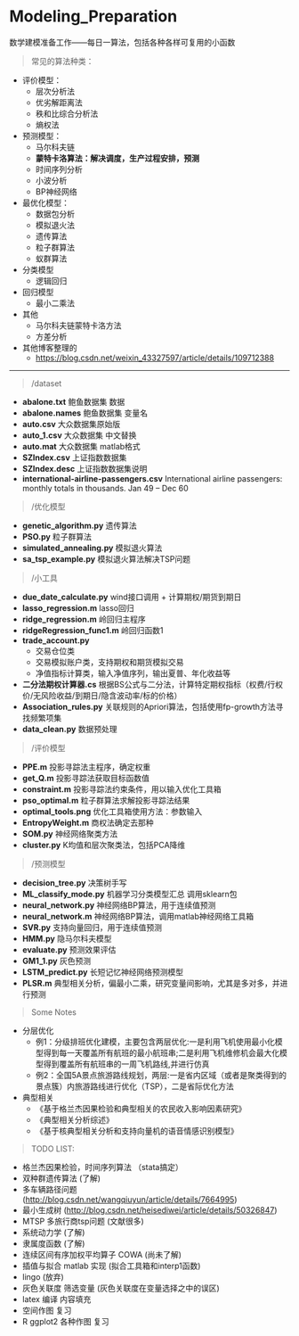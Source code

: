 # Modeling_Preparation
数学建模准备工作——每日一算法，包括各种各样可复用的小函数

> 常见的算法种类：

* 评价模型：
  * 层次分析法
  * 优劣解距离法
  * 秩和比综合分析法
  * 熵权法
* 预测模型：
  * 马尔科夫链
  * **蒙特卡洛算法：解决调度，生产过程安排，预测**
  * 时间序列分析
  * 小波分析
  * BP神经网络
* 最优化模型：
  * 数据包分析
  * 模拟退火法
  * 遗传算法
  * 粒子群算法
  * 蚁群算法
* 分类模型
  * 逻辑回归
* 回归模型
  * 最小二乘法
* 其他
  * 马尔科夫链蒙特卡洛方法
  * 方差分析
* 其他博客整理的
  * https://blog.csdn.net/weixin_43327597/article/details/109712388



***



> /dataset

- **abalone.txt** 鲍鱼数据集 数据
- **abalone.names** 鲍鱼数据集 变量名
- **auto.csv** 大众数据集原始版
- **auto_1.csv** 大众数据集 中文替换
- **auto.mat**	大众数据集 matlab格式
- **SZIndex.csv** 上证指数数据集
- **SZIndex.desc** 上证指数数据集说明
- **international-airline-passengers.csv** International airline passengers: monthly totals in thousands. Jan 49 – Dec 60

> /优化模型

- **genetic_algorithm.py** 遗传算法
- **PSO.py** 粒子群算法
- **simulated_annealing.py** 模拟退火算法
- **sa_tsp_example.py** 模拟退火算法解决TSP问题

> /小工具

- **due_date_calculate.py** wind接口调用 + 计算期权/期货到期日
- **lasso_regression.m** lasso回归
- **ridge_regression.m** 岭回归主程序
- **ridgeRegression_func1.m** 岭回归函数1
- **trade_account.py**
    - 交易仓位类
    - 交易模拟账户类，支持期权和期货模拟交易
    - 净值指标计算类，输入净值序列，输出夏普、年化收益等
- **二分法期权计算器.cs** 根据BS公式与二分法，计算特定期权指标（权费/行权价/无风险收益/到期日/隐含波动率/标的价格）
- **Association_rules.py** 关联规则的Apriori算法，包括使用fp-growth方法寻找频繁项集
- **data_clean.py** 数据预处理

> /评价模型

- **PPE.m** 投影寻踪法主程序，确定权重
- **get_Q.m** 投影寻踪法获取目标函数值
- **constraint.m** 投影寻踪法约束条件，用以输入优化工具箱
- **pso_optimal.m** 粒子群算法求解投影寻踪法结果
- **optimal_tools.png** 优化工具箱使用方法：参数输入
- **EntropyWeight.m** 商权法确定去那种
- **SOM.py** 神经网络聚类方法
- **cluster.py** K均值和层次聚类法，包括PCA降维

> /预测模型

- **decision_tree.py** 决策树手写
- **ML_classify_mode.py** 机器学习分类模型汇总 调用sklearn包
- **neural_network.py** 神经网络BP算法，用于连续值预测
- **neural_network.m** 神经网络BP算法，调用matlab神经网络工具箱
- **SVR.py** 支持向量回归，用于连续值预测
- **HMM.py** 隐马尔科夫模型
- **evaluate.py** 预测效果评估
- **GM1_1.py** 灰色预测
- **LSTM_predict.py** 长短记忆神经网络预测模型
- **PLSR.m** 典型相关分析，偏最小二乘，研究变量间影响，尤其是多对多，并进行预测

> Some Notes
- 分层优化
    - 例1：分级排班优化建模，主要包含两层优化:一是利用飞机使用最小化模型得到每一天覆盖所有航班的最小航班串;二是利用飞机维修机会最大化模型得到覆盖所有航班串的一周飞机路线,并进行仿真
    - 例2：全国5A景点旅游路线规划，两层:一是省内区域（或者是聚类得到的景点簇）内旅游路线进行优化（TSP），二是省际优化方法
- 典型相关
    - 《基于格兰杰因果检验和典型相关的农民收入影响因素研究》
	- 《典型相关分析综述》
	- 《基于核典型相关分析和支持向量机的语音情感识别模型》


> TODO LIST:

- 格兰杰因果检验，时间序列算法 （stata搞定）
- 双种群遗传算法 (了解)
- 多车辆路径问题 (http://blog.csdn.net/wangqiuyun/article/details/7664995)
- 最小生成树 (http://blog.csdn.net/heisediwei/article/details/50326847)
- MTSP 多旅行商tsp问题 (文献很多)
- 系统动力学     (了解)
- 隶属度函数     (了解)
- 连续区间有序加权平均算子 COWA     (尚未了解)
- 插值与拟合 matlab 实现   (拟合工具箱和interp1函数)
- lingo     (放弃)
- 灰色关联度 筛选变量    (灰色关联度在变量选择之中的误区)
- latex 编译 内容填充
- 空间作图 复习
- R ggplot2 各种作图 复习 





















































